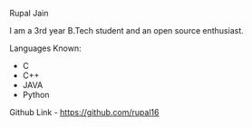 Rupal Jain

I am a 3rd year B.Tech student and an open source enthusiast.

Languages Known:
- C
- C++
- JAVA
- Python

Github Link -  https://github.com/rupal16
